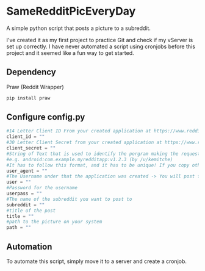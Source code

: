# SameRedditPicEveryDay
A simple python script that posts a picture to a subreddit.

I've created it as my first project to practice Git and check if my vServer is set up correctly. I have never automated a script using cronjobs before this project and it seemed like a fun way to get started. 

## Dependency

Praw (Reddit Wrapper) 

```bash
pip install praw
```
## Configure config.py

```python
#14 Letter Client ID From your created application at https://www.reddit.com/prefs/apps
client_id = ""
#30 Letter Client Secret from your created application at https://www.reddit.com/prefs/apps
client_secret = ""
#String of Text that is used to identify the porgram making the requests
#e.g. android:com.example.myredditapp:v1.2.3 (by /u/kemitche)
#It has to follow this format, and it has to be unique! If you copy other user agents, you will get banned!
user_agent = ""
#The Username under that the application was created -> You will post from this account!
user = ""
#Password for the username
userpass = ""
#The name of the subreddit you want to post to
subreddit = ""
#title of the post
title = ""
#path to the picture on your system
path = ""
```

## Automation
To automate this script, simply move it to a server and create a cronjob. 

